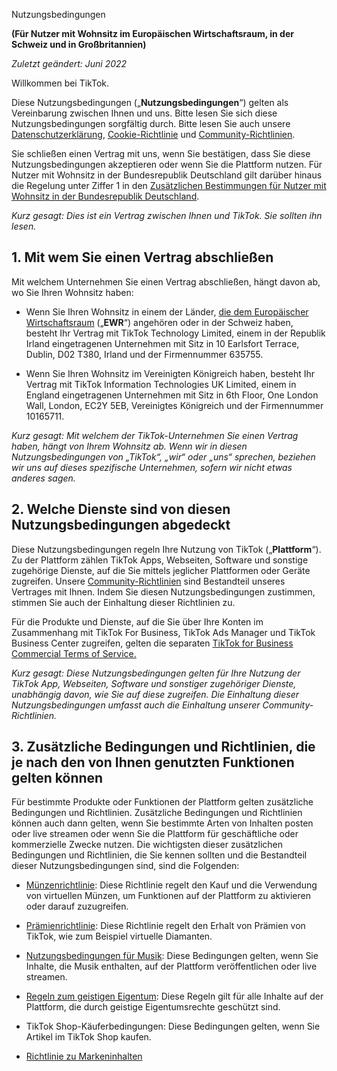 Nutzungsbedingungen

**(Für Nutzer mit Wohnsitz im Europäischen Wirtschaftsraum, in der Schweiz und in Großbritannien)**

_Zuletzt geändert: Juni 2022_

Willkommen bei TikTok.

Diese Nutzungsbedingungen („**Nutzungsbedingungen**“) gelten als Vereinbarung zwischen Ihnen und uns. Bitte lesen Sie sich diese Nutzungsbedingungen sorgfältig durch. Bitte lesen Sie auch unsere [Datenschutzerklärung](https://www.tiktok.com/legal/privacy-policy-eea?lang=de-DE), [Cookie-Richtlinie](https://www.tiktok.com/legal/cookie-policy?lang=de) und [Community-Richtlinien](https://www.tiktok.com/community-guidelines?lang=de).

Sie schließen einen Vertrag mit uns, wenn Sie bestätigen, dass Sie diese Nutzungsbedingungen akzeptieren oder wenn Sie die Plattform nutzen. Für Nutzer mit Wohnsitz in der Bundesrepublik Deutschland gilt darüber hinaus die Regelung unter Ziffer 1 in den [Zusätzlichen Bestimmungen für Nutzer mit Wohnsitz in der Bundesrepublik Deutschland](https://www.tiktok.com/legal/additional-provisions-eea?lang=de-DE).

_Kurz gesagt: Dies ist ein Vertrag zwischen Ihnen und TikTok. Sie sollten ihn lesen._

**1.** **Mit wem Sie einen Vertrag abschließen**
------------------------------------------------

Mit welchem Unternehmen Sie einen Vertrag abschließen, hängt davon ab, wo Sie Ihren Wohnsitz haben:

*   Wenn Sie Ihren Wohnsitz in einem der Länder, [die dem Europäischer Wirtschaftsraum](https://ec.europa.eu/eurostat/statistics-explained/index.php?title=Glossary:European_Economic_Area_(EEA)&action=statexp-seat&lang=de) („**EWR**“) angehören oder in der Schweiz haben, besteht Ihr Vertrag mit TikTok Technology Limited, einem in der Republik Irland eingetragenen Unternehmen mit Sitz in 10 Earlsfort Terrace, Dublin, D02 T380, Irland und der Firmennummer 635755.

*   Wenn Sie Ihren Wohnsitz im Vereinigten Königreich haben, besteht Ihr Vertrag mit TikTok Information Technologies UK Limited, einem in England eingetragenen Unternehmen mit Sitz in 6th Floor, One London Wall, London, EC2Y 5EB, Vereinigtes Königreich und der Firmennummer 10165711.

_Kurz gesagt: Mit welchem der TikTok-Unternehmen Sie einen Vertrag haben, hängt von Ihrem Wohnsitz ab. Wenn wir in diesen Nutzungsbedingungen von „TikTok“, „wir“ oder „uns“ sprechen, beziehen wir uns auf dieses spezifische Unternehmen, sofern wir nicht etwas anderes sagen._

**2.** **Welche Dienste sind von diesen Nutzungsbedingungen abgedeckt**
-----------------------------------------------------------------------

Diese Nutzungsbedingungen regeln Ihre Nutzung von TikTok („**Plattform**“). Zu der Plattform zählen TikTok Apps, Webseiten, Software und sonstige zugehörige Dienste, auf die Sie mittels jeglicher Plattformen oder Geräte zugreifen. Unsere [Community-Richtlinien](https://www.tiktok.com/community-guidelines?lang=de) sind Bestandteil unseres Vertrages mit Ihnen. Indem Sie diesen Nutzungsbedingungen zustimmen, stimmen Sie auch der Einhaltung dieser Richtlinien zu.

Für die Produkte und Dienste, auf die Sie über Ihre Konten im Zusammenhang mit TikTok For Business, TikTok Ads Manager und TikTok Business Center zugreifen, gelten die separaten [TikTok for Business Commercial Terms of Service.](https://ads.tiktok.com/i18n/official/policy/commercial-terms-of-service?)  

_Kurz gesagt: Diese Nutzungsbedingungen gelten für Ihre Nutzung der TikTok App, Webseiten, Software und sonstiger zugehöriger Dienste, unabhängig davon, wie Sie auf diese zugreifen. Die Einhaltung dieser Nutzungsbedingungen umfasst auch die Einhaltung unserer Community-Richtlinien._

**3.** **Zusätzliche Bedingungen und Richtlinien, die je nach den von Ihnen genutzten Funktionen gelten können**
----------------------------------------------------------------------------------------------------------------

Für bestimmte Produkte oder Funktionen der Plattform gelten zusätzliche Bedingungen und Richtlinien. Zusätzliche Bedingungen und Richtlinien können auch dann gelten, wenn Sie bestimmte Arten von Inhalten posten oder live streamen oder wenn Sie die Plattform für geschäftliche oder kommerzielle Zwecke nutzen. Die wichtigsten dieser zusätzlichen Bedingungen und Richtlinien, die Sie kennen sollten und die Bestandteil dieser Nutzungsbedingungen sind, sind die Folgenden:

*   [Münzenrichtlinie](https://www.tiktok.com/legal/coin-policy-eea?lang=de): Diese Richtlinie regelt den Kauf und die Verwendung von virtuellen Münzen, um Funktionen auf der Plattform zu aktivieren oder darauf zuzugreifen.

*   [Prämienrichtlinie](https://www.tiktok.com/legal/rewards-policy-eea?lang=de): Diese Richtlinie regelt den Erhalt von Prämien von TikTok, wie zum Beispiel virtuelle Diamanten.

*   [Nutzungsbedingungen für Musik](https://www.tiktok.com/legal/music-terms-eea?lang=de): Diese Bedingungen gelten, wenn Sie Inhalte, die Musik enthalten, auf der Plattform veröffentlichen oder live streamen.

*   [Regeln zum geistigen Eigentum](https://www.tiktok.com/legal/copyright-policy?lang=de): Diese Regeln gilt für alle Inhalte auf der Plattform, die durch geistige Eigentumsrechte geschützt sind.

*   TikTok Shop-Käuferbedingungen: Diese Bedingungen gelten, wenn Sie Artikel im TikTok Shop kaufen.

*   [Richtlinie zu Markeninhalten](https://www.tiktok.com/legal/bc-policy?lang=de-DE)